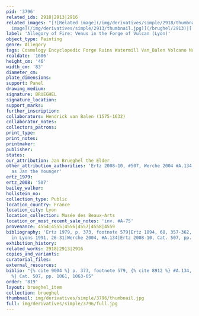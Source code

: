 ```yaml
---
pid: '3796'
related_ids: 2918|2913|2916
related_images: "[![Related image](/img/derivatives/simple/2918/thumbnail.jpg)](/brughel/2918)|[![Related
  image](/img/derivatives/simple/2913/thumbnail.jpg)](/brughel/2913)|[![Related image](/img/derivatives/simple/2916/thumbnail.jpg)](/brughel/2916)"
label: 'Allegory of Fire: Venus in the Forge of Vulcan (Lyon)'
object_type: Painting
genre: Allegory
tags: Cosmology Encyclopedic Forge Ruins Watermill Van_Balen Volcano Nude Landscape
realdate: '1606'
height_cm: '46'
width_cm: '83'
diameter_cm: 
plate_dimensions: 
support: Panel
drawing_medium: 
signature: BRUEGHEL
signature_location: 
support_marks: 
further_inscription: 
collaborators: Hendrick van Balen (1575-1632)
collaborator_notes: 
collectors_patrons: 
print_type: 
print_notes: 
printmaker: 
publisher: 
states: 
our_attribution: Jan Brueghel the Elder
other_attribution_authorities: 'Ertz 2008-10, #507, Werche 2004 #A.134, Ertz 1984
  as Jan the Younger'
ertz_1979: 
ertz_2008: '507'
bailey_walker: 
hollstein_no: 
collection_type: Public
location_country: France
location_city: Lyon
location_collection: Musée des Beaux-Arts
location_or_most_recent_sale_notes: 'inv. #A-75'
provenance: 4554|4555|4556|4557|4558|4559
bibliography: 'Ertz 1979, p. 373, footnote 579|Ertz 1894, 68, 357-362, #s 193-196|Buijs
  in Lyons 1991, 26-31|Werche 2004, #A.134|Ertz 2008-10, Cat. 507, pp. 1061, 1063-65'
exhibition_history: 
related_works: 2918|2913|2916
copies_and_variants: 
curatorial_files: 
external_resources: 
biblio: "{% cite 9004 %} p. 373, footnote 579, {% cite 8912 %} #A.134, {% cite 8900
  %} Cat. 507, pp. 1061, 1063-65"
order: '819'
layout: brueghel_item
collection: brueghel
thumbnail: img/derivatives/simple/3796/thumbnail.jpg
full: img/derivatives/simple/3796/full.jpg
---
```

